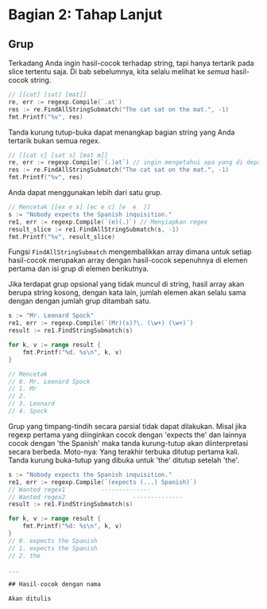 Bagian 2: Tahap Lanjut
======================

## Grup

Terkadang Anda ingin hasil-cocok terhadap string, tapi hanya tertarik pada slice tertentu saja. Di bab sebelumnya,
kita selalu melihat ke _semua_ hasil-cocok string.

~~~go
// [[cat] [sat] [mat]]
re, err := regexp.Compile(`.at`)
res := re.FindAllStringSubmatch("The cat sat on the mat.", -1)
fmt.Printf("%v", res)
~~~

Tanda kurung tutup-buka dapat menangkap bagian string yang Anda tertarik bukan semua regex.

~~~go
// [[cat c] [sat s] [mat m]]
re, err := regexp.Compile(`(.)at`) // ingin mengetahui apa yang di depan 'at'
res := re.FindAllStringSubmatch("The cat sat on the mat.", -1)
fmt.Printf("%v", res)
~~~

Anda dapat menggunakan lebih dari satu grup.

~~~go
// Mencetak [[ex e x] [ec e c] [e  e  ]]
s := "Nobody expects the Spanish inquisition."
re1, err := regexp.Compile(`(e)(.)`) // Menyiapkan regex
result_slice := re1.FindAllStringSubmatch(s, -1)
fmt.Printf("%v", result_slice)
~~~

Fungsi `FindAllStringSubmatch` mengembalikkan array dimana untuk setiap hasil-cocok merupakan array dengan
hasil-cocok sepenuhnya di elemen pertama dan isi grup di elemen berikutnya.

Jika terdapat grup opsional yang tidak muncul di string, hasil array akan berupa string kosong, dengan kata
lain, jumlah elemen akan selalu sama dengan dengan jumlah grup ditambah satu.

~~~go
s := "Mr. Leonard Spock"
re1, err := regexp.Compile(`(Mr)(s)?\. (\w+) (\w+)`)
result := re1.FindStringSubmatch(s)

for k, v := range result {
	fmt.Printf("%d. %s\n", k, v)
}

// Mencetak
// 0. Mr. Leonard Spock
// 1. Mr
// 2.
// 3. Leonard
// 4. Spock
~~~

Grup yang timpang-tindih secara parsial tidak dapat dilakukan. Misal jika regexp pertama yang diinginkan cocok dengan 'expects the'
dan lainnya cocok dengan 'the Spanish' maka tanda kurung-tutup akan diinterpretasi secara berbeda. Moto-nya: Yang terakhir terbuka
ditutup pertama kali. Tanda kurung buka-tutup yang dibuka untuk 'the' ditutup setelah 'the'.

~~~go
s := "Nobody expects the Spanish inquisition."
re1, err := regexp.Compile(`(expects (...) Spanish)`)
// Wanted regex1          --------------
// Wanted regex2                   --------------
result := re1.FindStringSubmatch(s)

for k, v := range result {
	fmt.Printf("%d: %s\n", k, v)
}
// 0. expects the Spanish
// 1. expects the Spanish
// 2. the

...

## Hasil-cocok dengan nama

Akan ditulis